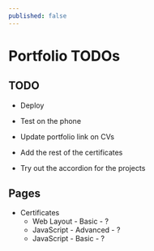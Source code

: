 ```yaml
---
published: false
---
```


# Portfolio TODOs

## TODO

* Deploy
* Test on the phone
* Update portfolio link on CVs

* Add the rest of the certificates
* Try out the accordion for the projects

## Pages

* Certificates
  * Web Layout - Basic - ?
  * JavaScript - Advanced - ?
  * JavaScript - Basic - ?
